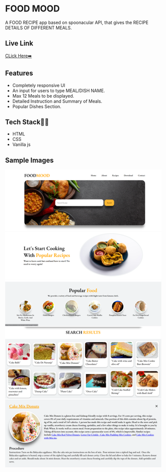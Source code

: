 # FOOD MOOD 

A FOOD RECIPE app based on spoonacular API, that gives the RECIPE DETAILS OF DIFFERENT MEALS.


## Live Link
[CLick Here➡️]("https://tangerine-pasca-2c9b8e.netlify.app/")

## Features

- Completely responsive UI
- An input for users to type MEAL/DISH NAME.
- Max 12 Meals to be displayed.
- Detailed Instruction and Summary of Meals.
- Popular Dishes Section.



## Tech Stack👩‍💻

- HTML
- CSS
- Vanilla js

## Sample Images

![alt text](DESIGN'/1.png)
![alt text](DESIGN'/2.png)
![alt text](DESIGN'/3.png)
![alt text](DESIGN'/4.png)
![alt text](DESIGN'/5.png)

